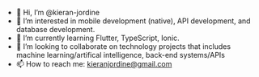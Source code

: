 - 👋 Hi, I’m @kieran-jordine
- 👀 I’m interested in mobile development (native), API development, and database development.
- 🌱 I’m currently learning Flutter, TypeScript, Ionic.
- 💞️ I’m looking to collaborate on technology projects that includes machine learning/artifical intelligence, back-end systems/APIs
- 📫 How to reach me: kieranjordine@gmail.com

<!---
kieran-jordine/kieran-jordine is a ✨ special ✨ repository because its `README.md` (this file) appears on your GitHub profile.
You can click the Preview link to take a look at your changes.
--->

